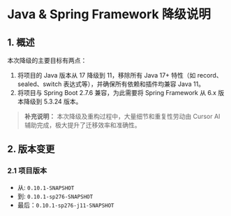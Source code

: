 # Java & Spring Framework 降级说明

## 1. 概述

本次降级的主要目标有两点：

1. 将项目的 Java 版本从 17 降级到 11，移除所有 Java 17+ 特性（如 record、sealed、switch 表达式等），并确保所有依赖和插件均兼容 Java 11。
2. 将项目与 Spring Boot 2.7.6 兼容，为此需要将 Spring Framework 从 6.x 版本降级到 5.3.24 版本。

> **补充说明：**
> 本次降级及重构过程中，大量细节和重复性劳动由 Cursor AI 辅助完成，极大提升了迁移效率和准确性。

## 2. 版本变更

### 2.1 项目版本

- 从: `0.10.1-SNAPSHOT`
- 到: `0.10.1-sp276-SNAPSHOT`
- 最后：`0.10.1-sp276-j11-SNAPSHOT`
